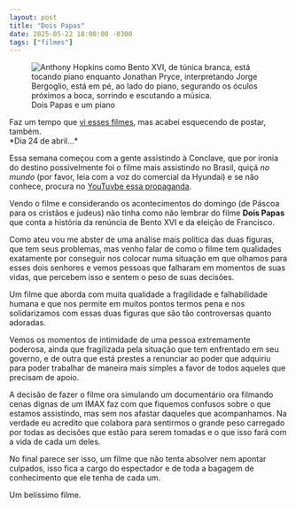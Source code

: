 ```yaml
---
layout: post
title: "Dois Papas"
date: 2025-05-22 18:00:00 -0300
tags: ["filmes"]
---
```

<figure class="foto-post">
    <img src="{{ site.baseurl }}/assets/fotos/2025/05/dois-papas.jpg" alt="Anthony Hopkins como Bento XVI, de túnica branca, está tocando piano enquanto Jonathan Pryce, interpretando Jorge Bergoglio, está em pé, ao lado do piano, segurando os óculos próximos a boca, sorrindo e escutando a música." title="Dois Papas e um piano">
<figcaption>Dois Papas e um piano</figcaption>
</figure>
<aside class="aviso">Faz um tempo que <a href="{{ site.baseurl }}/blog/a-certeza-e-inimiga-mortal/">vi esses filmes</a>, mas acabei esquecendo de postar, também.</aside>
*Dia 24 de abril...*  

Essa semana começou com a gente assistindo à Conclave, que por ironia do destino possivelmente foi o filme mais assistindo no Brasil, quiçá *no mundo* (por favor, leia com a voz do comercial da Hyundai) e se não conhece, procura no <a href="https://youtu.be/o-LVajfAMtg?si=AX2vEpvkouRR9s5d&t=27">YouTuvbe essa propaganda</a>.  

Vendo o filme e considerando os acontecimentos do domingo (de Páscoa para os cristãos e judeus) não tinha como não lembrar do filme **Dois Papas** que conta a história da renúncia de Bento XVI e da eleição de Francisco.  

Como ateu vou me abster de uma análise mais política das duas figuras, que tem seus problemas, mas venho falar de como o filme tem qualidades exatamente por conseguir nos colocar numa situação em que olhamos para esses dois senhores e vemos pessoas que falharam em momentos de suas vidas, que percebem isso e sentem o peso de suas decisões.  

Um filme que aborda com muita qualidade a fragilidade e falhabilidade humana e que nos permite em muitos pontos termos pena e nos solidarizamos com essas duas figuras que são tão controversas quanto adoradas.  

Vemos os momentos de intimidade de uma pessoa extremamente poderosa, ainda que fragilizada pela situação que tem enfrentado em seu governo, e de outra que está prestes a renunciar ao poder que adquiriu para poder trabalhar de maneira mais simples a favor de todos aqueles que precisam de apoio.  

A decisão de fazer o filme ora simulando um documentário ora filmando cenas dignas de um IMAX faz com que fiquemos confusos sobre o que estamos assistindo, mas sem nos afastar daqueles que acompanhamos. Na verdade eu acredito que colabora para sentirmos o grande peso carregado por todas as decisões que estão para serem tomadas e o que isso fará com a vida de cada um deles.  

No final parece ser isso, um filme que não tenta absolver nem apontar culpados, isso fica a cargo do espectador e de toda a bagagem de conhecimento que ele tenha de cada um.  

Um belíssimo filme.